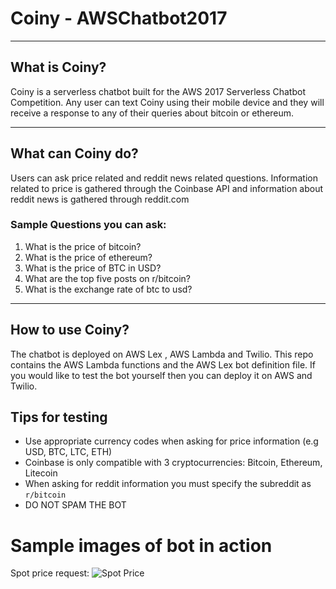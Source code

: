 # Coiny - AWSChatbot2017
___

##  What is Coiny?
Coiny is a serverless chatbot built for the AWS 2017 Serverless Chatbot Competition. Any user can text Coiny using their mobile device and they will receive a response to any of their queries about bitcoin or ethereum.
___
## What can Coiny do?
Users can ask price related and reddit news related questions. Information related to price is gathered through the Coinbase API and information about reddit news is gathered through reddit.com
### Sample Questions you can ask:
1. What is the price of bitcoin?
2. What is the price of ethereum?
3. What is the price of BTC in USD?
4. What are the top five posts on r/bitcoin?
5. What is the exchange rate of btc to usd?
___
## How to use Coiny?
The chatbot is deployed on AWS Lex , AWS Lambda and Twilio. This repo contains the AWS Lambda functions and the AWS Lex bot definition file. If you would like to test the bot yourself then you can deploy it on AWS and Twilio.

## Tips for testing

- Use appropriate currency codes when asking for price information (e.g USD, BTC, LTC, ETH)
- Coinbase is only compatible with 3 cryptocurrencies: Bitcoin, Ethereum, Litecoin
- When asking for reddit information you must specify the subreddit as `r/bitcoin`
- DO NOT SPAM THE BOT



# Sample images of bot in action

Spot price request:
![Spot Price](https://github.com/arsenakishev/AWSChatbot2017/images/spotPrice.png "Spot prices")
